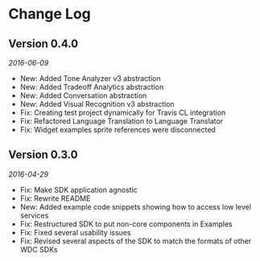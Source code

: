 Change Log
==========
## Version 0.4.0

_2016-06-09_

 * New: Added Tone Analyzer v3 abstraction
 * New: Added Tradeoff Analytics abstraction
 * New: Added Conversation abstraction
 * New: Added Visual Recognition v3 abstraction
 * Fix: Creating test project dynamically for Travis CL integration
 * Fix: Refactored Language Translation to Language Translator
 * Fix: Widget examples sprite references were disconnected

## Version 0.3.0

_2016-04-29_

 * Fix: Make SDK application agnostic
 * Fix: Rewrite README
 * New: Added example code snippets showing how to access low level services
 * Fix: Restructured SDK to put non-core components in Examples
 * Fix: Fixed several usability issues
 * Fix: Revised several aspects of the SDK to match the formats of other WDC SDKs
